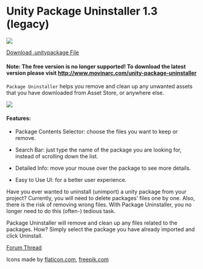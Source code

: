 # Unity Package Uninstaller 1.3 (legacy)

<img src="https://img.shields.io/badge/v1.3-deprecated-orange" />

[Download .unitypackage File](https://github.com/mvnrc/Unity-Package-Uninstaller-1.3-legacy/raw/main/Package%20Uninstaller.unitypackage)

#### Note: The free version is no longer supported! To download the latest version please visit http://www.movinarc.com/unity-package-uninstaller

`Package Uninstaller` helps you remove and clean up any unwanted assets that you have downloaded from Asset Store, or anywhere else.

<img src="https://forum.unity.com/proxy.php?image=http%3A%2F%2Fi.imgur.com%2FZTKGdvj.gif&hash=975184f21954446949995f10d3eea2d9" />

#### Features:

- Package Contents Selector: choose the files you want to keep or remove.

- Search Bar: just type the name of the package you are looking for, instead of scrolling down the list.

- Detailed Info: move your mouse over the package to see more details.

- Easy to Use UI: for a better user experience.

Have you ever wanted to uninstall (unimport) a unity package from your project? Currently, you will need to delete packages’ files one by one. Also, there is the risk of removing wrong files. With Package Uninstaller, you no longer need to do this (often-) tedious task.

Package Uninstaller will remove and clean up any files related to the packages.
How? Simply select the package you have already imported and click Uninstall.

[Forum Thread](https://forum.unity.com/threads/unity-package-uninstaller.378829/)

Icons made by [flaticon.com](https://flaticon.com), [freepik.com](https://freepik.com)
